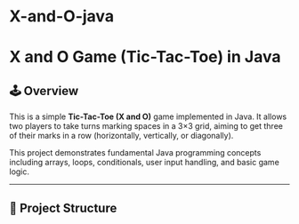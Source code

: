 # X-and-O-java
# X and O Game (Tic-Tac-Toe) in Java

## 🕹️ Overview

This is a simple **Tic-Tac-Toe (X and O)** game implemented in Java. It allows two players to take turns marking spaces in a 3×3 grid, aiming to get three of their marks in a row (horizontally, vertically, or diagonally).

This project demonstrates fundamental Java programming concepts including arrays, loops, conditionals, user input handling, and basic game logic.

---

## 📁 Project Structure


